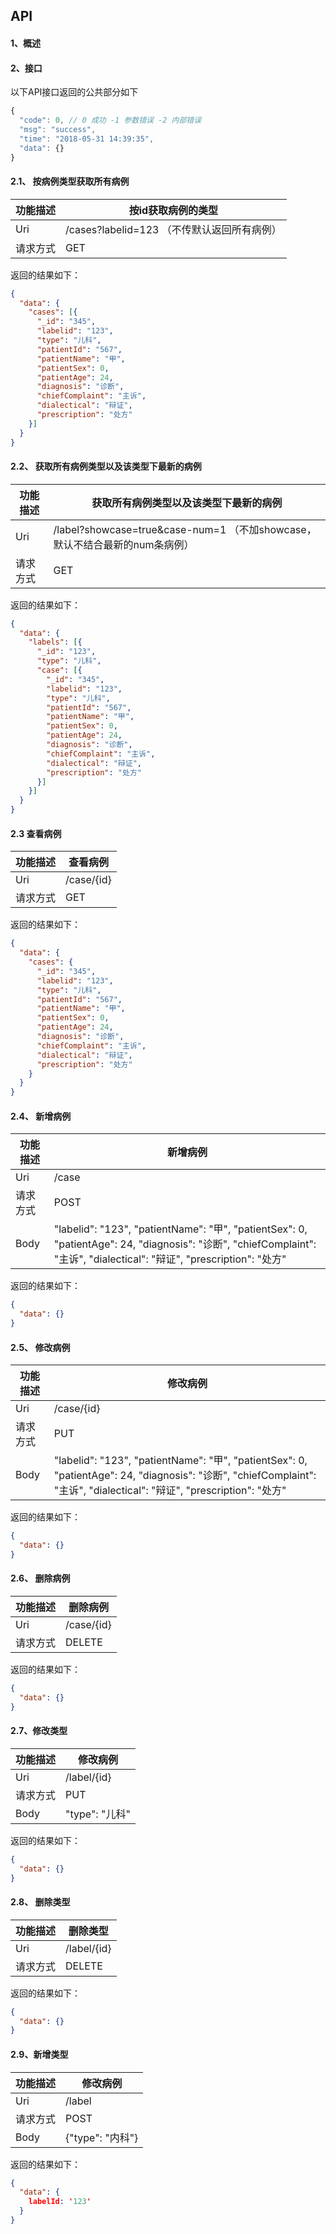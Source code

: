 ## API

#### 1、概述

#### 2、接口

以下API接口返回的公共部分如下

```javascript
{
  "code": 0, // 0 成功 -1 参数错误 -2 内部错误
  "msg": "success",
  "time": "2018-05-31 14:39:35",
  "data": {}
}
```



#### 2.1、 按病例类型获取所有病例

| 功能描述 | 按id获取病例的类型                       |
| ---- | -------------------------------- |
| Uri  | /cases?labelid=123  （不传默认返回所有病例） |
| 请求方式 | GET                              |

返回的结果如下：

```json
{
  "data": {
    "cases": [{
      "_id": "345",
      "labelid": "123",
      "type": "儿科",
      "patientId": "567",
      "patientName": "甲",
      "patientSex": 0,
      "patientAge": 24,
      "diagnosis": "诊断",
      "chiefComplaint": "主诉",
      "dialectical": "辩证",
      "prescription": "处方"
    }]
  }
}
```



#### 2.2、 获取所有病例类型以及该类型下最新的病例

| 功能描述 | 获取所有病例类型以及该类型下最新的病例                      |
| ---- | ---------------------------------------- |
| Uri  | /label?showcase=true&case-num=1  （不加showcase，默认不结合最新的num条病例） |
| 请求方式 | GET                                      |

返回的结果如下：

```json
{
  "data": {
    "labels": [{
      "_id": "123",
      "type": "儿科",
      "case": [{
        "_id": "345",
        "labelid": "123",
     	"type": "儿科",
        "patientId": "567",
        "patientName": "甲",
        "patientSex": 0,
        "patientAge": 24,
        "diagnosis": "诊断",
        "chiefComplaint": "主诉",
        "dialectical": "辩证",
        "prescription": "处方"
      }]
    }]
  }
}
```



#### 2.3 查看病例

| 功能描述 | 查看病例       |
| ---- | ---------- |
| Uri  | /case/{id} |
| 请求方式 | GET        |

返回的结果如下：

```json
{
  "data": {
    "cases": {
      "_id": "345",
      "labelid": "123",
      "type": "儿科",
      "patientId": "567",
      "patientName": "甲",
      "patientSex": 0,
      "patientAge": 24,
      "diagnosis": "诊断",
      "chiefComplaint": "主诉",
      "dialectical": "辩证",
      "prescription": "处方"
    }
  }
}
```



#### 2.4、 新增病例 

| 功能描述 | 新增病例                                     |
| ---- | ---------------------------------------- |
| Uri  | /case                                    |
| 请求方式 | POST                                     |
| Body | "labelid": "123",      "patientName": "甲",        "patientSex": 0,        "patientAge": 24,        "diagnosis": "诊断",        "chiefComplaint": "主诉",        "dialectical": "辩证",        "prescription": "处方" |

返回的结果如下：

```json
{
  "data": {}
}
```



#### 2.5、 修改病例

| 功能描述 | 修改病例                                     |
| ---- | ---------------------------------------- |
| Uri  | /case/{id}                               |
| 请求方式 | PUT                                      |
| Body | "labelid": "123",      "patientName": "甲",        "patientSex": 0,        "patientAge": 24,        "diagnosis": "诊断",        "chiefComplaint": "主诉",        "dialectical": "辩证",        "prescription": "处方" |

返回的结果如下：

```json
{
  "data": {}
}
```



#### 2.6、 删除病例

| 功能描述 | 删除病例       |
| ---- | ---------- |
| Uri  | /case/{id} |
| 请求方式 | DELETE     |

返回的结果如下：

```json
{
  "data": {}
}
```



#### 2.7、修改类型

| 功能描述 | 修改病例         |
| ---- | ------------ |
| Uri  | /label/{id}  |
| 请求方式 | PUT          |
| Body | "type": "儿科" |

返回的结果如下：

```json
{
  "data": {}
}
```



#### 2.8、 删除类型

| 功能描述 | 删除类型        |
| ---- | ----------- |
| Uri  | /label/{id} |
| 请求方式 | DELETE      |

返回的结果如下：

```json
{
  "data": {}
}
```

#### 2.9、新增类型

| 功能描述 | 修改病例           |
| ---- | -------------- |
| Uri  | /label         |
| 请求方式 | POST           |
| Body | {"type": "内科"} |

返回的结果如下：

```json
{
  "data": {
    labelId: '123'
  }
}
```

